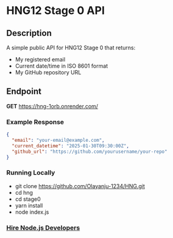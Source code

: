 # HNG12 Stage 0 API

## Description
A simple public API for HNG12 Stage 0 that returns:
- My registered email
- Current date/time in ISO 8601 format
- My GitHub repository URL

## Endpoint
**GET** https://hng-1orb.onrender.com/

### Example Response
```json
{
  "email": "your-email@example.com",
  "current_datetime": "2025-01-30T09:30:00Z",
  "github_url": "https://github.com/yourusername/your-repo"
}
```

### Running Locally
- git clone https://github.com/Olayanju-1234/HNG.git
- cd hng
- cd stage0
- yarn install
- node index.js

### [Hire Node.js Developers](https://hng.tech/hire/nodejs-developers)
